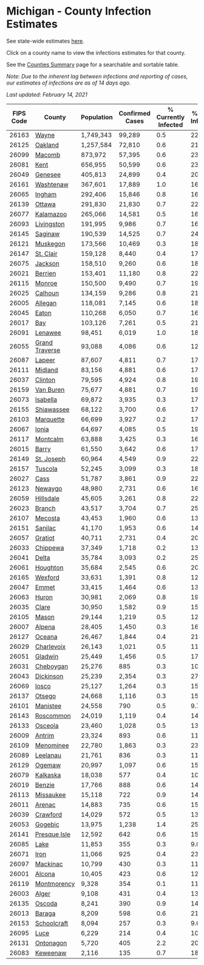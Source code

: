 # Michigan - County Infection Estimates

See state-wide estimates [here](/infections/us-mi).

Click on a county name to view the infections estimates for that county.

See the [Counties Summary](/infections/summary-counties) page for a searchable and sortable table.

*Note: Due to the inherent lag between infections and reporting of cases, our estimates of infections are as of 14 days ago.*

*Last updated: February 14, 2021*

|   FIPS Code |                           County |   Population |   Confirmed Cases |   % Currently Infected |   % Total Infected |
|-------------|----------------------------------|--------------|-------------------|------------------------|--------------------|
|       26163 |                   [Wayne](wayne) |    1,749,343 |            99,289 |                    0.5 |               22.9 |
|       26125 |               [Oakland](oakland) |    1,257,584 |            72,810 |                    0.6 |               21.1 |
|       26099 |                 [Macomb](macomb) |      873,972 |            57,395 |                    0.6 |               23.1 |
|       26081 |                     [Kent](kent) |      656,955 |            50,599 |                    0.6 |               23.8 |
|       26049 |               [Genesee](genesee) |      405,813 |            24,899 |                    0.4 |               20.5 |
|       26161 |           [Washtenaw](washtenaw) |      367,601 |            17,889 |                    1.0 |               16.1 |
|       26065 |                 [Ingham](ingham) |      292,406 |            15,846 |                    0.8 |               16.6 |
|       26139 |                 [Ottawa](ottawa) |      291,830 |            21,830 |                    0.7 |               22.4 |
|       26077 |           [Kalamazoo](kalamazoo) |      265,066 |            14,581 |                    0.5 |               16.8 |
|       26093 |         [Livingston](livingston) |      191,995 |             9,986 |                    0.7 |               16.4 |
|       26145 |               [Saginaw](saginaw) |      190,539 |            14,525 |                    0.7 |               24.1 |
|       26121 |             [Muskegon](muskegon) |      173,566 |            10,469 |                    0.3 |               18.7 |
|       26147 |           [St. Clair](st.-clair) |      159,128 |             8,440 |                    0.4 |               17.0 |
|       26075 |               [Jackson](jackson) |      158,510 |             9,260 |                    0.6 |               18.4 |
|       26021 |               [Berrien](berrien) |      153,401 |            11,180 |                    0.8 |               22.9 |
|       26115 |                 [Monroe](monroe) |      150,500 |             9,490 |                    0.7 |               19.7 |
|       26025 |               [Calhoun](calhoun) |      134,159 |             9,286 |                    0.8 |               21.0 |
|       26005 |               [Allegan](allegan) |      118,081 |             7,145 |                    0.6 |               18.1 |
|       26045 |                   [Eaton](eaton) |      110,268 |             6,050 |                    0.7 |               16.7 |
|       26017 |                       [Bay](bay) |      103,126 |             7,261 |                    0.5 |               21.6 |
|       26091 |               [Lenawee](lenawee) |       98,451 |             6,019 |                    1.0 |               18.2 |
|       26055 | [Grand Traverse](grand-traverse) |       93,088 |             4,086 |                    0.6 |               12.8 |
|       26087 |                 [Lapeer](lapeer) |       87,607 |             4,811 |                    0.7 |               17.1 |
|       26111 |               [Midland](midland) |       83,156 |             4,881 |                    0.6 |               17.8 |
|       26037 |               [Clinton](clinton) |       79,595 |             4,924 |                    0.8 |               19.0 |
|       26159 |           [Van Buren](van-buren) |       75,677 |             4,881 |                    0.7 |               19.4 |
|       26073 |             [Isabella](isabella) |       69,872 |             3,935 |                    0.3 |               17.0 |
|       26155 |         [Shiawassee](shiawassee) |       68,122 |             3,700 |                    0.6 |               17.1 |
|       26103 |           [Marquette](marquette) |       66,699 |             3,927 |                    0.2 |               17.6 |
|       26067 |                   [Ionia](ionia) |       64,697 |             4,085 |                    0.5 |               19.1 |
|       26117 |             [Montcalm](montcalm) |       63,888 |             3,425 |                    0.3 |               16.1 |
|       26015 |                   [Barry](barry) |       61,550 |             3,642 |                    0.6 |               17.7 |
|       26149 |         [St. Joseph](st.-joseph) |       60,964 |             4,549 |                    0.9 |               22.1 |
|       26157 |               [Tuscola](tuscola) |       52,245 |             3,099 |                    0.3 |               18.5 |
|       26027 |                     [Cass](cass) |       51,787 |             3,861 |                    0.9 |               22.2 |
|       26123 |               [Newaygo](newaygo) |       48,980 |             2,731 |                    0.6 |               16.5 |
|       26059 |           [Hillsdale](hillsdale) |       45,605 |             3,261 |                    0.8 |               22.5 |
|       26023 |                 [Branch](branch) |       43,517 |             3,704 |                    0.7 |               25.7 |
|       26107 |               [Mecosta](mecosta) |       43,453 |             1,960 |                    0.6 |               13.2 |
|       26151 |               [Sanilac](sanilac) |       41,170 |             1,953 |                    0.6 |               14.3 |
|       26057 |               [Gratiot](gratiot) |       40,711 |             2,731 |                    0.4 |               20.1 |
|       26033 |             [Chippewa](chippewa) |       37,349 |             1,718 |                    0.2 |               13.6 |
|       26041 |                   [Delta](delta) |       35,784 |             3,093 |                    0.2 |               25.4 |
|       26061 |             [Houghton](houghton) |       35,684 |             2,545 |                    0.6 |               20.2 |
|       26165 |               [Wexford](wexford) |       33,631 |             1,391 |                    0.8 |               12.0 |
|       26047 |                   [Emmet](emmet) |       33,415 |             1,464 |                    0.6 |               13.3 |
|       26063 |                   [Huron](huron) |       30,981 |             2,069 |                    0.8 |               19.8 |
|       26035 |                   [Clare](clare) |       30,950 |             1,582 |                    0.9 |               15.0 |
|       26105 |                   [Mason](mason) |       29,144 |             1,219 |                    0.5 |               12.4 |
|       26007 |                 [Alpena](alpena) |       28,405 |             1,450 |                    0.3 |               16.1 |
|       26127 |                 [Oceana](oceana) |       26,467 |             1,844 |                    0.4 |               21.0 |
|       26029 |         [Charlevoix](charlevoix) |       26,143 |             1,021 |                    0.5 |               11.9 |
|       26051 |               [Gladwin](gladwin) |       25,449 |             1,456 |                    0.5 |               17.1 |
|       26031 |           [Cheboygan](cheboygan) |       25,276 |               885 |                    0.3 |               10.7 |
|       26043 |           [Dickinson](dickinson) |       25,239 |             2,354 |                    0.3 |               27.5 |
|       26069 |                   [Iosco](iosco) |       25,127 |             1,264 |                    0.3 |               15.8 |
|       26137 |                 [Otsego](otsego) |       24,668 |             1,116 |                    0.3 |               15.8 |
|       26101 |             [Manistee](manistee) |       24,558 |               790 |                    0.5 |                9.7 |
|       26143 |           [Roscommon](roscommon) |       24,019 |             1,119 |                    0.4 |               14.1 |
|       26133 |               [Osceola](osceola) |       23,460 |             1,028 |                    0.5 |               13.1 |
|       26009 |                 [Antrim](antrim) |       23,324 |               893 |                    0.6 |               11.4 |
|       26109 |           [Menominee](menominee) |       22,780 |             1,863 |                    0.3 |               23.8 |
|       26089 |             [Leelanau](leelanau) |       21,761 |               836 |                    0.3 |               11.5 |
|       26129 |                 [Ogemaw](ogemaw) |       20,997 |             1,097 |                    0.6 |               15.8 |
|       26079 |             [Kalkaska](kalkaska) |       18,038 |               577 |                    0.4 |               10.3 |
|       26019 |                 [Benzie](benzie) |       17,766 |               888 |                    0.6 |               14.7 |
|       26113 |           [Missaukee](missaukee) |       15,118 |               722 |                    0.9 |               14.2 |
|       26011 |                 [Arenac](arenac) |       14,883 |               735 |                    0.6 |               15.3 |
|       26039 |             [Crawford](crawford) |       14,029 |               572 |                    0.5 |               13.7 |
|       26053 |               [Gogebic](gogebic) |       13,975 |             1,238 |                    1.4 |               25.5 |
|       26141 |     [Presque Isle](presque-isle) |       12,592 |               642 |                    0.6 |               15.3 |
|       26085 |                     [Lake](lake) |       11,853 |               355 |                    0.3 |                9.0 |
|       26071 |                     [Iron](iron) |       11,066 |               925 |                    0.4 |               23.9 |
|       26097 |             [Mackinac](mackinac) |       10,799 |               430 |                    0.3 |               11.9 |
|       26001 |                 [Alcona](alcona) |       10,405 |               423 |                    0.6 |               12.3 |
|       26119 |       [Montmorency](montmorency) |        9,328 |               354 |                    0.1 |               11.5 |
|       26003 |                   [Alger](alger) |        9,108 |               431 |                    0.4 |               13.6 |
|       26135 |                 [Oscoda](oscoda) |        8,241 |               390 |                    0.9 |               14.4 |
|       26013 |                 [Baraga](baraga) |        8,209 |               598 |                    0.6 |               21.7 |
|       26153 |       [Schoolcraft](schoolcraft) |        8,094 |               257 |                    0.3 |                9.6 |
|       26095 |                     [Luce](luce) |        6,229 |               214 |                    0.4 |               10.4 |
|       26131 |           [Ontonagon](ontonagon) |        5,720 |               405 |                    2.2 |               20.2 |
|       26083 |             [Keweenaw](keweenaw) |        2,116 |               135 |                    0.7 |               18.7 |